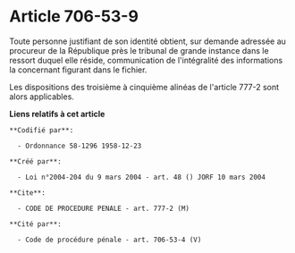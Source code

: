 # Article 706-53-9

Toute personne justifiant de son identité obtient, sur demande adressée au procureur de la République près le tribunal de
grande instance dans le ressort duquel elle réside, communication de l'intégralité des informations la concernant figurant
dans le fichier.

Les dispositions des troisième à cinquième alinéas de l'article 777-2 sont alors applicables.

**Liens relatifs à cet article**

	**Codifié par**:

	  - Ordonnance 58-1296 1958-12-23

	**Créé par**:

	  - Loi n°2004-204 du 9 mars 2004 - art. 48 () JORF 10 mars 2004

	**Cite**:

	  - CODE DE PROCEDURE PENALE - art. 777-2 (M)

	**Cité par**:

	  - Code de procédure pénale - art. 706-53-4 (V)
